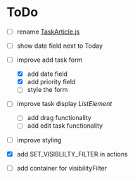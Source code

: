 # ToDo
- [ ] rename [TaskArticle.js](./src/components/TaskArticle.js)
- [ ] show date field next to Today
- [ ] improve add task form
	- [x] add date field
	- [x] add priority field
	- [ ] style the form
- [ ] improve task display *ListElement*
	- [ ] add drag functionality
	- [ ] add edit task functionality
- [ ] improve styling
- [x] add SET_VISIBLILTY_FILTER in actions
- [ ] add container for visibilityFilter
 